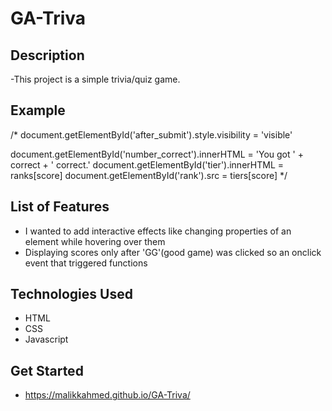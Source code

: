 # GA-Triva
## Description
-This project is a simple trivia/quiz game.
## Example
/*
document.getElementById('after_submit').style.visibility = 'visible'

  document.getElementById('number_correct').innerHTML = 'You got ' + correct + ' correct.'
  document.getElementById('tier').innerHTML = ranks[score]
  document.getElementById('rank').src = tiers[score]
*/
## List of Features
- I wanted to add  interactive effects like changing properties of an element while hovering over them 
- Displaying scores only after 'GG'(good game) was clicked so an onclick event that triggered functions
## Technologies Used
- HTML
- CSS
- Javascript
## Get Started
- https://malikkahmed.github.io/GA-Triva/ 
